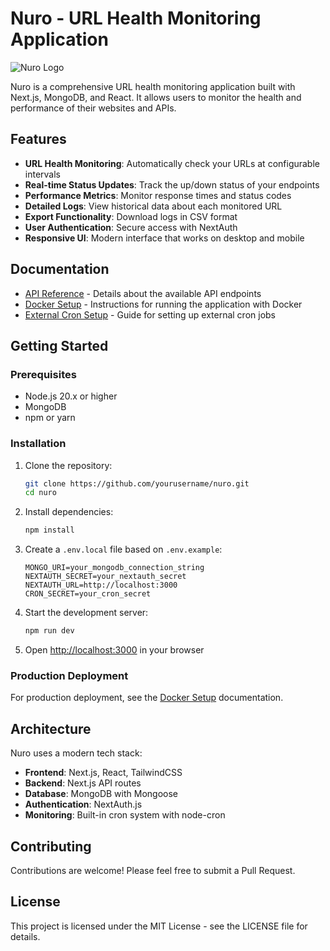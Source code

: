 # Nuro - URL Health Monitoring Application

![Nuro Logo](public/logo.png)

Nuro is a comprehensive URL health monitoring application built with Next.js, MongoDB, and React. It allows users to monitor the health and performance of their websites and APIs.

## Features

- **URL Health Monitoring**: Automatically check your URLs at configurable intervals
- **Real-time Status Updates**: Track the up/down status of your endpoints
- **Performance Metrics**: Monitor response times and status codes
- **Detailed Logs**: View historical data about each monitored URL
- **Export Functionality**: Download logs in CSV format
- **User Authentication**: Secure access with NextAuth
- **Responsive UI**: Modern interface that works on desktop and mobile

## Documentation

- [API Reference](API-REFERENCE.md) - Details about the available API endpoints
- [Docker Setup](DOCKER.md) - Instructions for running the application with Docker
- [External Cron Setup](EXTERNAL-CRON.md) - Guide for setting up external cron jobs

## Getting Started

### Prerequisites

- Node.js 20.x or higher
- MongoDB
- npm or yarn

### Installation

1. Clone the repository:
   ```bash
   git clone https://github.com/yourusername/nuro.git
   cd nuro
   ```

2. Install dependencies:
   ```bash
   npm install
   ```

3. Create a `.env.local` file based on `.env.example`:
   ```
   MONGO_URI=your_mongodb_connection_string
   NEXTAUTH_SECRET=your_nextauth_secret
   NEXTAUTH_URL=http://localhost:3000
   CRON_SECRET=your_cron_secret
   ```

4. Start the development server:
   ```bash
   npm run dev
   ```

5. Open [http://localhost:3000](http://localhost:3000) in your browser

### Production Deployment

For production deployment, see the [Docker Setup](DOCKER.md) documentation.

## Architecture

Nuro uses a modern tech stack:

- **Frontend**: Next.js, React, TailwindCSS
- **Backend**: Next.js API routes
- **Database**: MongoDB with Mongoose
- **Authentication**: NextAuth.js
- **Monitoring**: Built-in cron system with node-cron

## Contributing

Contributions are welcome! Please feel free to submit a Pull Request.

## License

This project is licensed under the MIT License - see the LICENSE file for details. 